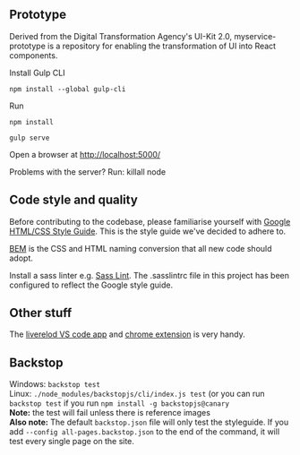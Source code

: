 ## Prototype
Derived from the Digital Transformation Agency's UI-Kit 2.0, myservice-prototype is a repository for enabling the transformation of UI into React components.

Install Gulp CLI

 `npm install --global gulp-cli`

Run

`npm install`

`gulp serve`

Open a browser at [http://localhost:5000/](http://localhost:5000/)

Problems with the server? Run:
killall node

## Code style and quality
Before contributing to the codebase, please familiarise yourself with [Google HTML/CSS Style Guide](https://google.github.io/styleguide/htmlcssguide.html). This is the style guide we've decided to adhere to.

[BEM](http://getbem.com/introduction/) is the CSS and HTML naming conversion that all new code should adopt.

Install a sass linter e.g. [Sass Lint](https://marketplace.visualstudio.com/items?itemName=glen-84.sass-lint). The .sasslintrc file in this project has been configured to reflect the Google style guide. 

## Other stuff
The [liverelod VS code app](https://marketplace.visualstudio.com/items?itemName=ziishaned.livereload) and [chrome extension](https://chrome.google.com/webstore/detail/livereload/jnihajbhpnppcggbcgedagnkighmdlei) is very handy.


## Backstop

Windows: `backstop test`  
Linux: `./node_modules/backstopjs/cli/index.js test` (or you can run `backstop test` if you run `npm install -g backstopjs@canary`  
**Note:** the test will fail unless there is reference images  
**Also note:** The default `backstop.json` file will only test the styleguide. If you add `--config all-pages.backstop.json` to the end of the command, it will test every single page on the site.
